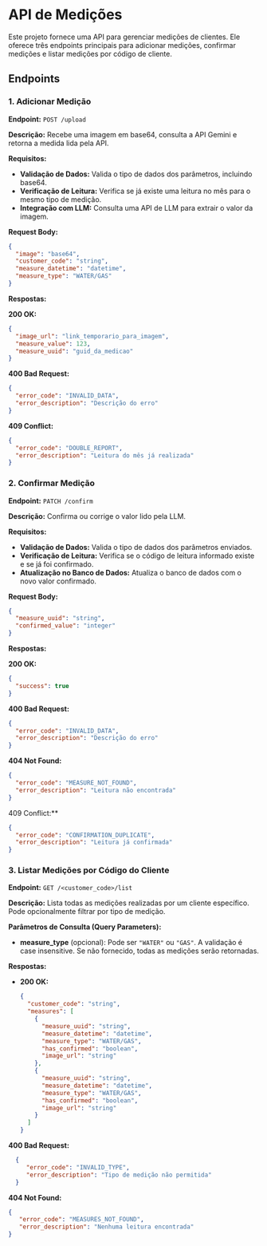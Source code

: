 # API de Medições

Este projeto fornece uma API para gerenciar medições de clientes. Ele oferece três endpoints principais para adicionar medições, confirmar medições e listar medições por código de cliente.

## Endpoints

### 1. Adicionar Medição

**Endpoint:** `POST /upload`

**Descrição:** Recebe uma imagem em base64, consulta a API Gemini e retorna a medida lida pela API.

**Requisitos:**

- **Validação de Dados:** Valida o tipo de dados dos parâmetros, incluindo base64.
- **Verificação de Leitura:** Verifica se já existe uma leitura no mês para o mesmo tipo de medição.
- **Integração com LLM:** Consulta uma API de LLM para extrair o valor da imagem.

**Request Body:**

```json
{
  "image": "base64",
  "customer_code": "string",
  "measure_datetime": "datetime",
  "measure_type": "WATER/GAS"
}
```

**Respostas:**

**200 OK:**
```json
{
  "image_url": "link_temporario_para_imagem",
  "measure_value": 123,
  "measure_uuid": "guid_da_medicao"
}
```

**400 Bad Request:**
```json
{
  "error_code": "INVALID_DATA",
  "error_description": "Descrição do erro"
}
```

**409 Conflict:**
```json
{
  "error_code": "DOUBLE_REPORT",
  "error_description": "Leitura do mês já realizada"
}
```


### 2. Confirmar Medição

**Endpoint:** `PATCH /confirm`

**Descrição:** Confirma ou corrige o valor lido pela LLM.

**Requisitos:**

- **Validação de Dados:** Valida o tipo de dados dos parâmetros enviados.
- **Verificação de Leitura:** Verifica se o código de leitura informado existe e se já foi confirmado.
- **Atualização no Banco de Dados:** Atualiza o banco de dados com o novo valor confirmado.

**Request Body:**

```json
{
  "measure_uuid": "string",
  "confirmed_value": "integer"
}
```

**Respostas:**

**200 OK:**
```json
{
  "success": true
}
```

**400 Bad Request:**
```json
{
  "error_code": "INVALID_DATA",
  "error_description": "Descrição do erro"
}
```

**404 Not Found:**
```json
{
  "error_code": "MEASURE_NOT_FOUND",
  "error_description": "Leitura não encontrada"
}
```

409 Conflict:**
```json
{
  "error_code": "CONFIRMATION_DUPLICATE",
  "error_description": "Leitura já confirmada"
}
```


### 3. Listar Medições por Código do Cliente

**Endpoint:** `GET /<customer_code>/list`

**Descrição:** Lista todas as medições realizadas por um cliente específico. Pode opcionalmente filtrar por tipo de medição.

**Parâmetros de Consulta (Query Parameters):**

- **measure_type** (opcional): Pode ser `"WATER"` ou `"GAS"`. A validação é case insensitive. Se não fornecido, todas as medições serão retornadas.

**Respostas:**

- **200 OK:**

  ```json
  {
    "customer_code": "string",
    "measures": [
      {
        "measure_uuid": "string",
        "measure_datetime": "datetime",
        "measure_type": "WATER/GAS",
        "has_confirmed": "boolean",
        "image_url": "string"
      },
      {
        "measure_uuid": "string",
        "measure_datetime": "datetime",
        "measure_type": "WATER/GAS",
        "has_confirmed": "boolean",
        "image_url": "string"
      }
    ]
  }
  ```

**400 Bad Request:**
```json
  {
     "error_code": "INVALID_TYPE",
     "error_description": "Tipo de medição não permitida"
  }

  ```

**404 Not Found:**
  ```json
  {
     "error_code": "MEASURES_NOT_FOUND",
     "error_description": "Nenhuma leitura encontrada"
  }
  ```
